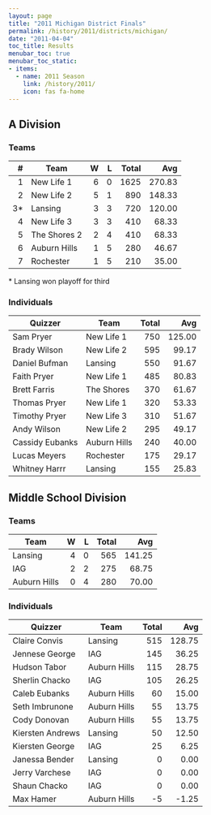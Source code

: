 ```yaml
---
layout: page
title: "2011 Michigan District Finals"
permalink: /history/2011/districts/michigan/
date: "2011-04-04"
toc_title: Results
menubar_toc: true
menubar_toc_static:
- items:
  - name: 2011 Season
    link: /history/2011/
    icon: fas fa-home
---
```


## A Division

### Teams

|    # | Team         |    W |    L | Total |    Avg |
| ---: | ------------ | ---: | ---: | ----: | -----: |
|    1 | New Life 1   |    6 |    0 |  1625 | 270.83 |
|    2 | New Life 2   |    5 |    1 |   890 | 148.33 |
|   3* | Lansing      |    3 |    3 |   720 | 120.00 |
|    4 | New Life 3   |    3 |    3 |   410 |  68.33 |
|    5 | The Shores 2 |    2 |    4 |   410 |  68.33 |
|    6 | Auburn Hills |    1 |    5 |   280 |  46.67 |
|    7 | Rochester    |    1 |    5 |   210 |  35.00 |

\* Lansing won playoff for third

### Individuals

| Quizzer         | Team         | Total |    Avg |
| --------------- | ------------ | ----: | -----: |
| Sam Pryer       | New Life 1   |   750 | 125.00 |
| Brady Wilson    | New Life 2   |   595 |  99.17 |
| Daniel Bufman   | Lansing      |   550 |  91.67 |
| Faith Pryer     | New Life 1   |   485 |  80.83 |
| Brett Farris    | The Shores   |   370 |  61.67 |
| Thomas Pryer    | New Life 1   |   320 |  53.33 |
| Timothy Pryer   | New Life 3   |   310 |  51.67 |
| Andy Wilson     | New Life 2   |   295 |  49.17 |
| Cassidy Eubanks | Auburn Hills |   240 |  40.00 |
| Lucas Meyers    | Rochester    |   175 |  29.17 |
| Whitney Harrr   | Lansing      |   155 |  25.83 |

## Middle School Division

### Teams

| Team         |    W |    L | Total |    Avg |
| ------------ | ---: | ---: | ----: | -----: |
| Lansing      |    4 |    0 |   565 | 141.25 |
| IAG          |    2 |    2 |   275 |  68.75 |
| Auburn Hills |    0 |    4 |   280 |  70.00 |

### Individuals

| Quizzer          | Team         | Total |    Avg |
| ---------------- | ------------ | ----: | -----: |
| Claire Convis    | Lansing      |   515 | 128.75 |
| Jennese George   | IAG          |   145 |  36.25 |
| Hudson Tabor     | Auburn Hills |   115 |  28.75 |
| Sherlin Chacko   | IAG          |   105 |  26.25 |
| Caleb Eubanks    | Auburn Hills |    60 |  15.00 |
| Seth Imbrunone   | Auburn Hills |    55 |  13.75 |
| Cody Donovan     | Auburn Hills |    55 |  13.75 |
| Kiersten Andrews | Lansing      |    50 |  12.50 |
| Kiersten George  | IAG          |    25 |   6.25 |
| Janessa Bender   | Lansing      |     0 |   0.00 |
| Jerry Varchese   | IAG          |     0 |   0.00 |
| Shaun Chacko     | IAG          |     0 |   0.00 |
| Max Hamer        | Auburn Hills |    -5 |  -1.25 |
